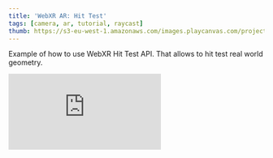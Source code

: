 ```yaml
---
title: 'WebXR AR: Hit Test'
tags: [camera, ar, tutorial, raycast]
thumb: https://s3-eu-west-1.amazonaws.com/images.playcanvas.com/projects/12/672464/DAC6E9-image-75.jpg
---
```

Example of how to use WebXR Hit Test API. That allows to hit test real world geometry.
<div className="iframe-container">
    <iframe loading="lazy" src="https://playcanv.as/p/Kjol3uRS/" title="WebXR AR: Hit Test" webkitallowfullscreen="true" mozallowfullscreen="true" allow="autoplay" allowfullscreen="true" allowvr="" scrolling="no" frameborder="0" />
</div>
